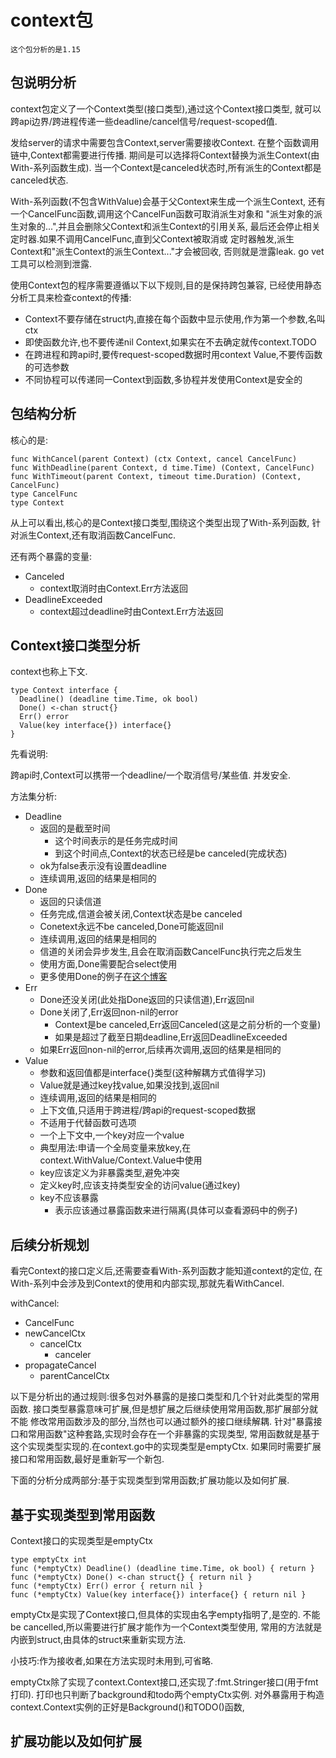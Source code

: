 # context包

`这个包分析的是1.15`

## 包说明分析

context包定义了一个Context类型(接口类型),通过这个Context接口类型,
就可以跨api边界/跨进程传递一些deadline/cancel信号/request-scoped值.

发给server的请求中需要包含Context,server需要接收Context.
在整个函数调用链中,Context都需要进行传播.
期间是可以选择将Context替换为派生Context(由With-系列函数生成).
当一个Context是canceled状态时,所有派生的Context都是canceled状态.

With-系列函数(不包含WithValue)会基于父Context来生成一个派生Context,
还有一个CancelFunc函数,调用这个CancelFun函数可取消派生对象和
"派生对象的派生对象的...",并且会删除父Context和派生Context的引用关系,
最后还会停止相关定时器.如果不调用CancelFunc,直到父Context被取消或
定时器触发,派生Context和"派生Context的派生Context..."才会被回收,
否则就是泄露leak. go vet工具可以检测到泄露.

使用Context包的程序需要遵循以下以下规则,目的是保持跨包兼容,
已经使用静态分析工具来检查context的传播:

- Context不要存储在struct内,直接在每个函数中显示使用,作为第一个参数,名叫ctx
- 即使函数允许,也不要传递nil Context,如果实在不去确定就传context.TODO
- 在跨进程和跨api时,要传request-scoped数据时用context Value,不要传函数的可选参数
- 不同协程可以传递同一Context到函数,多协程并发使用Context是安全的

## 包结构分析

核心的是:

    func WithCancel(parent Context) (ctx Context, cancel CancelFunc)
    func WithDeadline(parent Context, d time.Time) (Context, CancelFunc)
    func WithTimeout(parent Context, timeout time.Duration) (Context, CancelFunc)
    type CancelFunc
    type Context

从上可以看出,核心的是Context接口类型,围绕这个类型出现了With-系列函数,
针对派生Context,还有取消函数CancelFunc.

还有两个暴露的变量:

- Canceled
  - context取消时由Context.Err方法返回
- DeadlineExceeded
  - context超过deadline时由Context.Err方法返回

## Context接口类型分析

context也称上下文.

    type Context interface {
      Deadline() (deadline time.Time, ok bool)
      Done() <-chan struct{}
      Err() error
      Value(key interface{}) interface{}
    }

先看说明:

跨api时,Context可以携带一个deadline/一个取消信号/某些值.
并发安全.

方法集分析:

- Deadline
  - 返回的是截至时间
    - 这个时间表示的是任务完成时间
    - 到这个时间点,Context的状态已经是be canceled(完成状态)
  - ok为false表示没有设置deadline
  - 连续调用,返回的结果是相同的
- Done
  - 返回的只读信道
  - 任务完成,信道会被关闭,Context状态是be canceled
  - Conetext永远不be canceled,Done可能返回nil
  - 连续调用,返回的结果是相同的
  - 信道的关闭会异步发生,且会在取消函数CancelFunc执行完之后发生
  - 使用方面,Done需要配合select使用
  - 更多使用Done的例子在[这个博客](https://blog.golang.org/pipelines)
- Err
  - Done还没关闭(此处指Done返回的只读信道),Err返回nil
  - Done关闭了,Err返回non-nil的error
    - Context是be canceled,Err返回Canceled(这是之前分析的一个变量)
    - 如果是超过了截至日期deadline,Err返回DeadlineExceeded
  - 如果Err返回non-nil的error,后续再次调用,返回的结果是相同的
- Value
  - 参数和返回值都是interface{}类型(这种解耦方式值得学习)
  - Value就是通过key找value,如果没找到,返回nil
  - 连续调用,返回的结果是相同的
  - 上下文值,只适用于跨进程/跨api的request-scoped数据
  - 不适用于代替函数可选项
  - 一个上下文中,一个key对应一个value
  - 典型用法:申请一个全局变量来放key,在context.WithValue/Context.Value中使用
  - key应该定义为非暴露类型,避免冲突
  - 定义key时,应该支持类型安全的访问value(通过key)
  - key不应该暴露
    - 表示应该通过暴露函数来进行隔离(具体可以查看源码中的例子)

## 后续分析规划

看完Context的接口定义后,还需要查看With-系列函数才能知道context的定位,
在With-系列中会涉及到Context的使用和内部实现,那就先看WithCancel.

withCancel:

- CancelFunc
- newCancelCtx
  - cancelCtx
    - canceler
- propagateCancel
  - parentCancelCtx

以下是分析出的通过规则:很多包对外暴露的是接口类型和几个针对此类型的常用函数.
接口类型暴露意味可扩展,但是想扩展之后继续使用常用函数,那扩展部分就不能
修改常用函数涉及的部分,当然也可以通过额外的接口继续解耦.
针对"暴露接口和常用函数"这种套路,实现时会存在一个非暴露的实现类型,
常用函数就是基于这个实现类型实现的.在context.go中的实现类型是emptyCtx.
如果同时需要扩展接口和常用函数,最好是重新写一个新包.

下面的分析分成两部分:基于实现类型到常用函数;扩展功能以及如何扩展.

## 基于实现类型到常用函数

Context接口的实现类型是emptyCtx

    type emptyCtx int
    func (*emptyCtx) Deadline() (deadline time.Time, ok bool) { return }
    func (*emptyCtx) Done() <-chan struct{} { return nil }
    func (*emptyCtx) Err() error { return nil }
    func (*emptyCtx) Value(key interface{}) interface{} { return nil }

emptyCtx是实现了Context接口,但具体的实现由名字empty指明了,是空的.
不能be cancelled,所以需要进行扩展才能作为一个Context类型使用,
常用的方法就是内嵌到struct,由具体的struct来重新实现方法.

小技巧:作为接收者,如果在方法实现时未用到,可省略.

emptyCtx除了实现了context.Context接口,还实现了:fmt.Stringer接口(用于fmt打印).
打印也只判断了background和todo两个emptyCtx实例.
对外暴露用于构造context.Context实例的正好是Background()和TODO()函数,

## 扩展功能以及如何扩展
